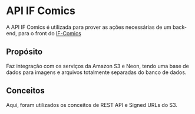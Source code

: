 # API IF Comics
A API IF Comics é utilizada para prover as ações necessárias de um back-end, para o front do [IF-Comics](http://if-comics.vercel.app)

## Propósito

Faz integração com os serviços da Amazon S3 e Neon, tendo uma base de dados para imagens e arquivos totalmente separadas do banco de dados.

## Conceitos

Aqui, foram utilizados os conceitos de REST API e Signed URLs do S3.
